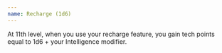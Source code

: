 ```yaml
---
name: Recharge (1d6)
---
```

At 11th level, when you use your recharge feature, you gain tech points equal to 1d6 + your Intelligence modifier.
